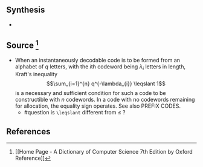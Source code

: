 ## Synthesis
- 
## Source [^1]
- When an instantaneously decodable code is to be formed from an alphabet of $q$ letters, with the $i$th codeword being $\lambda_{i}$ letters in length, Kraft's inequality$$\sum_{i=1}^{n} q^{-\lambda_{i}} \leqslant 1$$is a necessary and sufficient condition for such a code to be constructible with $n$ codewords. In a code with no codewords remaining for allocation, the equality sign operates. See also PREFIX CODES.
	- #question is `\leqslant` different from $\le$ ? 
## References

[^1]: [[Home Page - A Dictionary of Computer Science 7th Edition by Oxford Reference]]